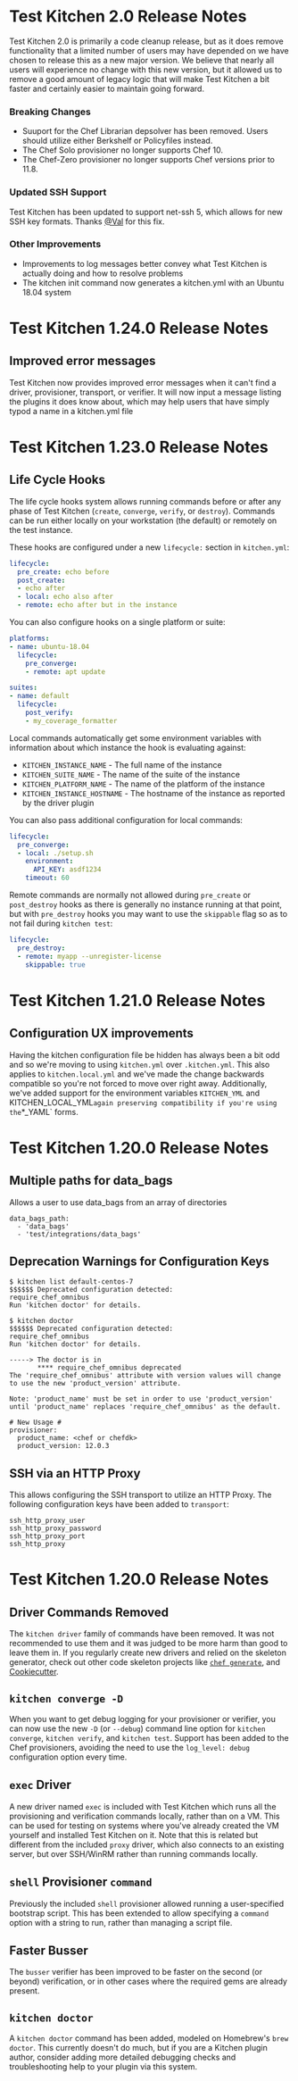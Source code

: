 # Test Kitchen 2.0 Release Notes

Test Kitchen 2.0 is primarily a code cleanup release, but as it does remove functionality that a limited number of users may have depended on we have chosen to release this as a new major version. We believe that nearly all users will experience no change with this new version, but it allowed us to remove a good amount of legacy logic that will make Test Kitchen a bit faster and certainly easier to maintain going forward.

### Breaking Changes

- Suuport for the Chef Librarian depsolver has been removed. Users should utilize either Berkshelf or Policyfiles instead.
- The Chef Solo provisioner no longer supports Chef 10.
- The Chef-Zero provisioner no longer supports Chef versions prior to 11.8.

### Updated SSH Support

Test Kitchen has been updated to support net-ssh 5, which allows for new SSH key formats. Thanks [@Val](https://github.com/Val) for this fix.

### Other Improvements

- Improvements to log messages better convey what Test Kitchen is actually doing and how to resolve problems
- The kitchen init command now generates a kitchen.yml with an Ubuntu 18.04 system

# Test Kitchen 1.24.0 Release Notes

## Improved error messages

Test Kitchen now provides improved error messages when it can't find a driver, provisioner, transport, or verifier. It will now input a message listing the plugins it does know about, which may help users that have simply typod a name in a kitchen.yml file

# Test Kitchen 1.23.0 Release Notes

## Life Cycle Hooks

The life cycle hooks system allows running commands before or after any phase
of Test Kitchen (`create`, `converge`, `verify`, or `destroy`). Commands can be
run either locally on your workstation (the default) or remotely on the test instance.

These hooks are configured under a new `lifecycle:` section in `kitchen.yml`:

```yaml
lifecycle:
  pre_create: echo before
  post_create:
  - echo after
  - local: echo also after
  - remote: echo after but in the instance
```

You can also configure hooks on a single platform or suite:

```yaml
platforms:
- name: ubuntu-18.04
  lifecycle:
    pre_converge:
    - remote: apt update

suites:
- name: default
  lifecycle:
    post_verify:
    - my_coverage_formatter
```

Local commands automatically get some environment variables with information
about which instance the hook is evaluating against:

* `KITCHEN_INSTANCE_NAME` - The full name of the instance
* `KITCHEN_SUITE_NAME` - The name of the suite of the instance
* `KITCHEN_PLATFORM_NAME` - The name of the platform of the instance
* `KITCHEN_INSTANCE_HOSTNAME` - The hostname of the instance as reported by the driver plugin

You can also pass additional configuration for local commands:

```yaml
lifecycle:
  pre_converge:
  - local: ./setup.sh
    environment:
      API_KEY: asdf1234
    timeout: 60
```

Remote commands are normally not allowed during `pre_create` or `post_destroy`
hooks as there is generally no instance running at that point, but with `pre_destroy`
hooks you may want to use the `skippable` flag so as to not fail during `kitchen test`:

```yaml
lifecycle:
  pre_destroy:
  - remote: myapp --unregister-license
    skippable: true
```

# Test Kitchen 1.21.0 Release Notes

## Configuration UX improvements

Having the kitchen configuration file be hidden has always been a bit odd and so we're moving to using `kitchen.yml` over `.kitchen.yml`.
This also applies to `kitchen.local.yml` and we've made the change backwards compatible so you're not forced to move over right away. Additionally, we've added support for the environment variables `KITCHEN_YML` and KITCHEN_LOCAL_YML` again preserving compatibility if you're using the `*_YAML` forms.

# Test Kitchen 1.20.0 Release Notes

## Multiple paths for data_bags

Allows a user to use data_bags from an array of directories

```
data_bags_path:
  - 'data_bags'
  - 'test/integrations/data_bags'
  ```

## Deprecation Warnings for Configuration Keys

```
$ kitchen list default-centos-7
$$$$$$ Deprecated configuration detected:
require_chef_omnibus
Run 'kitchen doctor' for details.
```

```
$ kitchen doctor
$$$$$$ Deprecated configuration detected:
require_chef_omnibus
Run 'kitchen doctor' for details.

-----> The doctor is in
       **** require_chef_omnibus deprecated
The 'require_chef_omnibus' attribute with version values will change
to use the new 'product_version' attribute.

Note: 'product_name' must be set in order to use 'product_version'
until 'product_name' replaces 'require_chef_omnibus' as the default.

# New Usage #
provisioner:
  product_name: <chef or chefdk>
  product_version: 12.0.3
```

## SSH via an HTTP Proxy

This allows configuring the SSH transport to utilize an HTTP Proxy. The following configuration keys have been added to `transport`:

```
ssh_http_proxy_user
ssh_http_proxy_password
ssh_http_proxy_port
ssh_http_proxy
```

# Test Kitchen 1.20.0 Release Notes

## Driver Commands Removed

The `kitchen driver` family of commands have been removed. It was not recommended
to use them and it was judged to be more harm than good to leave them in. If you
regularly create new drivers and relied on the skeleton generator, check out
other code skeleton projects like [`chef generate`](https://blog.chef.io/2014/12/09/guest-post-creating-your-own-chef-cookbook-generator/),
and [Cookiecutter](https://github.com/audreyr/cookiecutter).

## `kitchen converge -D`

When you want to get debug logging for your provisioner or verifier, you can now
use the new `-D` (or `--debug`) command line option for `kitchen converge`,
`kitchen verify`, and `kitchen test`. Support has been added to the Chef provisioners,
avoiding the need to use the `log_level: debug` configuration option every time.

## `exec` Driver

A new driver named `exec` is included with Test Kitchen which runs all the
provisioning and verification commands locally, rather than on a VM. This can
be used for testing on systems where you've already created the VM yourself and
installed Test Kitchen on it. Note that this is related but different from the
included `proxy` driver, which also connects to an existing server, but over
SSH/WinRM rather than running commands locally.

## `shell` Provisioner `command`

Previously the included `shell` provisioner allowed running a user-specified bootstrap
script. This has been extended to allow specifying a `command` option with a
string to run, rather than managing a script file.

## Faster Busser

The `busser` verifier has been improved to be faster on the second (or beyond)
verification, or in other cases where the required gems are already present.

## `kitchen doctor`

A `kitchen doctor` command has been added, modeled on Homebrew's `brew doctor`.
This currently doesn't do much, but if you are a Kitchen plugin author, consider
adding more detailed debugging checks and troubleshooting help to your plugin
via this system.
